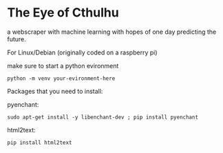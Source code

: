 # The Eye of Cthulhu
a webscraper with machine learning with hopes of one day predicting the future.  


For Linux/Debian (originally coded on a raspberry pi)

make sure to start a python evironment

```
python -m venv your-evironment-here
```

Packages that you need to install: 

pyenchant: 

```
sudo apt-get install -y libenchant-dev ; pip install pyenchant
```

html2text:
```
pip install html2text
```
